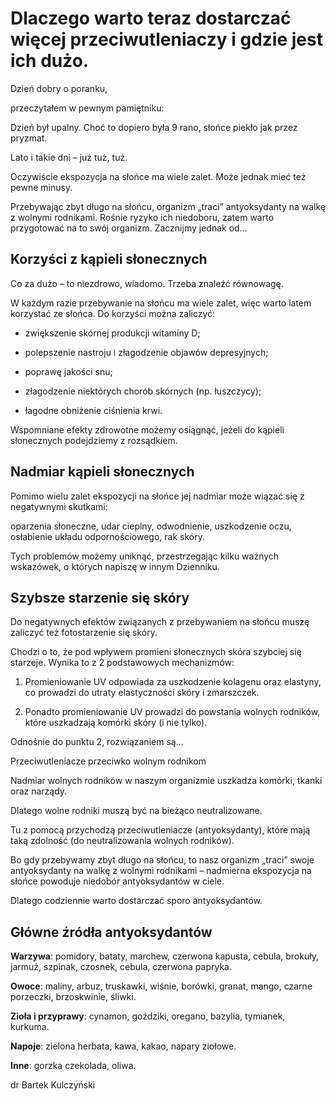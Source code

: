 # Dlaczego warto teraz dostarczać więcej przeciwutleniaczy i gdzie jest ich dużo.

Dzień dobry o poranku,

przeczytałem w pewnym pamiętniku:

Dzień był upalny. Choć to dopiero była 9 rano, słońce piekło jak przez pryzmat.

Lato i takie dni – już tuż, tuż.

Oczywiście ekspozycja na słońce ma wiele zalet. Może jednak mieć też pewne minusy.

Przebywając zbyt długo na słońcu, organizm „traci” antyoksydanty na walkę z wolnymi rodnikami. Rośnie ryzyko ich niedoboru, zatem warto przygotować na to swój organizm. Zacznijmy jednak od…

## Korzyści z kąpieli słonecznych

Co za dużo – to niezdrowo, wiadomo. Trzeba znaleźć równowagę.

W każdym razie przebywanie na słońcu ma wiele zalet, więc warto latem korzystać ze słońca. Do korzyści można zaliczyć:

- zwiększenie skórnej produkcji witaminy D;

- polepszenie nastroju i złagodzenie objawów depresyjnych;

- poprawę jakości snu;

- złagodzenie niektórych chorób skórnych (np. łuszczycy);

- łagodne obniżenie ciśnienia krwi.

Wspomniane efekty zdrowotne możemy osiągnąć, jeżeli do kąpieli słonecznych podejdziemy z rozsądkiem.

## Nadmiar kąpieli słonecznych

Pomimo wielu zalet ekspozycji na słońce jej nadmiar może wiązać się z negatywnymi skutkami:

oparzenia słoneczne, udar cieplny, odwodnienie, uszkodzenie oczu, osłabienie układu odpornościowego, rak skóry.

Tych problemów możemy uniknąć, przestrzegając kilku ważnych wskazówek, o których napiszę w innym Dzienniku.

## Szybsze starzenie się skóry

Do negatywnych efektów związanych z przebywaniem na słońcu muszę zaliczyć też fotostarzenie się skóry.

Chodzi o to, że pod wpływem promieni słonecznych skóra szybciej się starzeje. Wynika to z 2 podstawowych mechanizmów:

1. Promieniowanie UV odpowiada za uszkodzenie kolagenu oraz elastyny, co prowadzi do utraty elastyczności skóry i zmarszczek.

2. Ponadto promieniowanie UV prowadzi do powstania wolnych rodników, które uszkadzają komórki skóry (i nie tylko).

Odnośnie do punktu 2, rozwiązaniem są…

Przeciwutleniacze przeciwko wolnym rodnikom

Nadmiar wolnych rodników w naszym organizmie uszkadza komórki, tkanki oraz narządy.

Dlatego wolne rodniki muszą być na bieżąco neutralizowane.

Tu z pomocą przychodzą przeciwutleniacze (antyoksydanty), które mają taką zdolność (do neutralizowania wolnych rodników).

Bo gdy przebywamy zbyt długo na słońcu, to nasz organizm „traci” swoje antyoksydanty na walkę z wolnymi rodnikami – nadmierna ekspozycja na słońce powoduje niedobór antyoksydantów w ciele.

Dlatego codziennie warto dostarczać sporo antyoksydantów.

## Główne źródła antyoksydantów

**Warzywa**: pomidory, bataty, marchew, czerwona kapusta, cebula, brokuły, jarmuż, szpinak, czosnek, cebula, czerwona papryka.

**Owoce**: maliny, arbuz, truskawki, wiśnie, borówki, granat, mango, czarne porzeczki, brzoskwinie, śliwki.

**Zioła i przyprawy**: cynamon, goździki, oregano, bazylia, tymianek, kurkuma.

**Napoje**: zielona herbata, kawa, kakao, napary ziołowe.

**Inne**: gorzka czekolada, oliwa.

dr Bartek Kulczyński